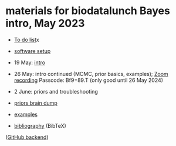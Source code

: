 # materials for biodatalunch Bayes intro, May 2023

* [To do list](https://github.com/bbolker/bbmisc/blob/master/bayes/TODO.md)x
* [software setup](setup.html)
* 19 May: [intro](intro.html)
* 26 May: intro continued (MCMC, prior basics, examples); [Zoom recording](https://mcmaster.zoom.us/rec/share/G1qLoryPT4_YNjLYsIYMmvkh_DATht_cdgtucZdOWwDRBx6QMnXerYEGgbVnM_tW.4Du0tFeShwYRSh52?startTime=1685118921000) Passcode: Bf9=89.T (only good until 26 May 2024)
* 2 June: priors and troubleshooting

* [priors brain dump](priors.html)
* [examples](examples.html)
* [bibliography](bayes.bib) (BibTeX)

([GitHub backend](https://github.com/bbolker/bbmisc/tree/master/bayes))
